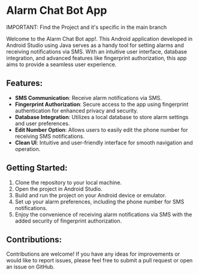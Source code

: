 # Alarm Chat Bot App

IMPORTANT: Find the Project and it's specific in the main branch 

Welcome to the Alarm Chat Bot app!. This Android application developed in Android Studio using Java serves as a handy tool for setting alarms and receiving notifications via SMS. With an intuitive user interface, database integration, and advanced features like fingerprint authorization, this app aims to provide a seamless user experience.

## Features:
- **SMS Communication**: Receive alarm notifications via SMS.
- **Fingerprint Authorization**: Secure access to the app using fingerprint authentication for enhanced privacy and security.
- **Database Integration**: Utilizes a local database to store alarm settings and user preferences.
- **Edit Number Option**: Allows users to easily edit the phone number for receiving SMS notifications.
- **Clean UI**: Intuitive and user-friendly interface for smooth navigation and operation.

## Getting Started:
1. Clone the repository to your local machine.
2. Open the project in Android Studio.
3. Build and run the project on your Android device or emulator.
4. Set up your alarm preferences, including the phone number for SMS notifications.
5. Enjoy the convenience of receiving alarm notifications via SMS with the added security of fingerprint authorization.

## Contributions:
Contributions are welcome! If you have any ideas for improvements or would like to report issues, please feel free to submit a pull request or open an issue on GitHub.
